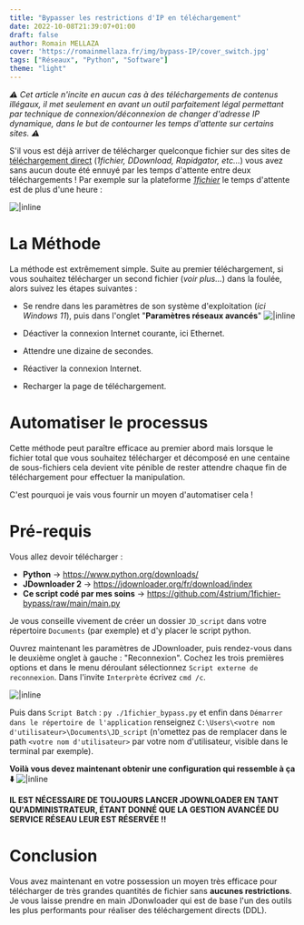```yaml
---
title: "Bypasser les restrictions d'IP en téléchargement"
date: 2022-10-08T21:39:07+01:00
draft: false
author: Romain MELLAZA
cover: 'https://romainmellaza.fr/img/bypass-IP/cover_switch.jpg'
tags: ["Réseaux", "Python", "Software"]
theme: "light"
---
```


*⚠️ Cet article n'incite en aucun cas à des téléchargements de contenus illégaux, il met seulement en avant un outil parfaitement légal permettant par technique de connexion/déconnexion de changer d'adresse IP dynamique, dans le but de contourner les temps d'attente sur certains sites. ⚠️*

S'il vous est déjà arriver de télécharger quelconque fichier sur des sites de [téléchargement direct](https://fr.wikipedia.org/wiki/T%C3%A9l%C3%A9chargement_direct) (*1fichier, DDownload, Rapidgator, etc...*) vous avez sans aucun doute été ennuyé par les temps d'attente entre deux téléchargements ! Par exemple sur la plateforme [*1fichier*](https://1fichier.com/) le temps d'attente est de plus d'une heure :

![|inline](https://romainmellaza.fr/img/bypass-IP/wait.png)

# La Méthode

La méthode est extrêmement simple. Suite au premier téléchargement, si vous souhaitez télécharger un second fichier (*voir plus...*) dans la foulée, alors suivez les étapes suivantes :
* Se rendre dans les paramètres de son système d'exploitation (*ici Windows 11*), puis dans l'onglet "**Paramètres réseaux avancés**"
![|inline](https://romainmellaza.fr/img/bypass-IP/etape1.png)

* Déactiver la connexion Internet courante, ici Ethernet.
* Attendre une dizaine de secondes.
* Réactiver la connexion Internet.
* Recharger la page de téléchargement.

# Automatiser le processus

Cette méthode peut paraître efficace au premier abord mais lorsque le fichier total que vous souhaitez télécharger et décomposé en une centaine de sous-fichiers cela devient vite pénible de rester attendre chaque fin de téléchargement pour effectuer la manipulation.

C'est pourquoi je vais vous fournir un moyen d'automatiser cela !

# Pré-requis 

Vous allez devoir télécharger :
* **Python** -> https://www.python.org/downloads/
* **JDownloader 2** -> https://jdownloader.org/fr/download/index
* **Ce script codé par mes soins** -> https://github.com/4strium/1fichier-bypass/raw/main/main.py

Je vous conseille vivement de créer un dossier ``JD_script`` dans votre répertoire ``Documents`` (par exemple) et d'y placer le script python.

Ouvrez maintenant les paramètres de JDownloader, puis rendez-vous dans le deuxième onglet à gauche : "Reconnexion". Cochez les trois premières options et dans le menu déroulant sélectionnez ``Script externe de reconnexion``. Dans l'invite ``Interprète`` écrivez ``cmd /c``.

![|inline](https://romainmellaza.fr/img/bypass-IP/etape2.png)

Puis dans ``Script Batch`` : ``py ./1fichier_bypass.py`` et enfin dans ``Démarrer dans le répertoire de l'application`` renseignez ``C:\Users\<votre nom d'utilisateur>\Documents\JD_script`` (n'omettez pas de remplacer dans le path ``<votre nom d'utilisateur>`` par votre nom d'utilisateur, visible dans le terminal par exemple).

**Voilà vous devez maintenant obtenir une configuration qui ressemble à ça ⬇️**
![|inline](https://romainmellaza.fr/img/bypass-IP/etape3.png)

**IL EST NÉCESSAIRE DE TOUJOURS LANCER JDOWNLOADER EN TANT QU'ADMINISTRATEUR, ÉTANT DONNÉ QUE LA GESTION AVANCÉE DU SERVICE RÉSEAU LEUR EST RÉSERVÉE !!**
# Conclusion
Vous avez maintenant en votre possession un moyen très efficace pour télécharger de très grandes quantités de fichier sans **aucunes restrictions**. Je vous laisse prendre en main JDonwloader qui est de base l'un des outils les plus performants pour réaliser des téléchargement directs (DDL).